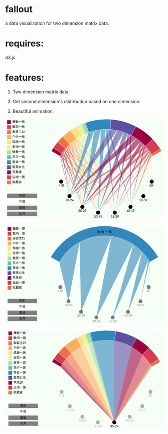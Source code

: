 # fallout
a data visualization for two dimension matrix data.

requires:
===

d3.js

features:
===

1. Two dimension matrix data.

2. Get second dimension's distribution based on one dimension.

3. Beautiful animation.

![image1](https://raw.githubusercontent.com/jdk137/fallout/master/image01.png)

![image2](https://raw.githubusercontent.com/jdk137/fallout/master/image02.png)

![image3](https://raw.githubusercontent.com/jdk137/fallout/master/image03.png)
